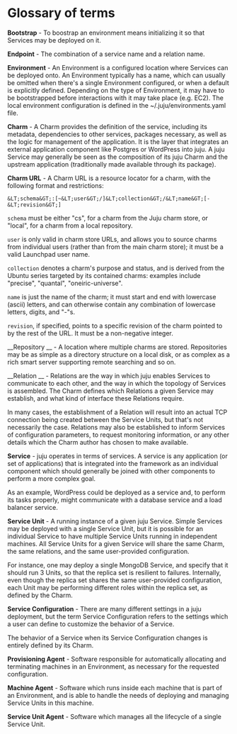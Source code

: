 # Glossary of terms

__Bootstrap__ \- To boostrap an environment means initializing it so that
Services may be deployed on it.

__Endpoint__ \- The combination of a service name and a relation name.

__Environment__ \- An Environment is a configured location where Services can be
deployed onto. An Environment typically has a name, which can usually be omitted
when there's a single Environment configured, or when a default is explicitly
defined. Depending on the type of Environment, it may have to be bootstrapped
before interactions with it may take place (e.g. EC2). The local environment
configuration is defined in the ~/.juju/environments.yaml file.

__Charm__ \- A Charm provides the definition of the service, including its
metadata, dependencies to other services, packages necessary, as well as the
logic for management of the application. It is the layer that integrates an
external application component like Postgres or WordPress into juju. A juju
Service may generally be seen as the composition of its juju Charm and the
upstream application (traditionally made available through its package).

__Charm URL__ \- A Charm URL is a resource locator for a charm, with the
following format and restrictions:

    &LT;schema&GT;:[~&LT;user&GT;/]&LT;collection&GT;/&LT;name&GT;[-&LT;revision&GT;]

`schema` must be either "cs", for a charm from the Juju charm store, or "local",
for a charm from a local repository.

`user` is only valid in charm store URLs, and allows you to source charms from
individual users (rather than from the main charm store); it must be a valid
Launchpad user name.

`collection` denotes a charm's purpose and status, and is derived from the
Ubuntu series targeted by its contained charms: examples include "precise",
"quantal", "oneiric-universe".

`name` is just the name of the charm; it must start and end with lowercase
(ascii) letters, and can otherwise contain any combination of lowercase letters,
digits, and "-"s.

`revision`, if specified, points to a specific revision of the charm pointed to
by the rest of the URL. It must be a non-negative integer.

__Repository __ \- A location where multiple charms are stored. Repositories may
be as simple as a directory structure on a local disk, or as complex as a rich
smart server supporting remote searching and so on.

__Relation __ \- Relations are the way in which juju enables Services to
communicate to each other, and the way in which the topology of Services is
assembled. The Charm defines which Relations a given Service may establish, and
what kind of interface these Relations require.

In many cases, the establishment of a Relation will result into an actual TCP
connection being created between the Service Units, but that's not necessarily
the case. Relations may also be established to inform Services of configuration
parameters, to request monitoring information, or any other details which the
Charm author has chosen to make available.

__Service__ \- juju operates in terms of services. A service is any application
(or set of applications) that is integrated into the framework as an individual
component which should generally be joined with other components to perform a
more complex goal.

As an example, WordPress could be deployed as a service and, to perform its
tasks properly, might communicate with a database service and a load balancer
service.

__Service Unit__ \- A running instance of a given juju Service. Simple Services
may be deployed with a single Service Unit, but it is possible for an individual
Service to have multiple Service Units running in independent machines. All
Service Units for a given Service will share the same Charm, the same relations,
and the same user-provided configuration.

For instance, one may deploy a single MongoDB Service, and specify that it
should run 3 Units, so that the replica set is resilient to failures.
Internally, even though the replica set shares the same user-provided
configuration, each Unit may be performing different roles within the replica
set, as defined by the Charm.

__Service Configuration__ \- There are many different settings in a juju
deployment, but the term Service Configuration refers to the settings which a
user can define to customize the behavior of a Service.

The behavior of a Service when its Service Configuration changes is entirely
defined by its Charm.

__Provisioning Agent__ \- Software responsible for automatically allocating and
terminating machines in an Environment, as necessary for the requested
configuration.

__Machine Agent__ \- Software which runs inside each machine that is part of an
Environment, and is able to handle the needs of deploying and managing Service
Units in this machine.

__Service Unit Agent__ \- Software which manages all the lifecycle of a single
Service Unit.
